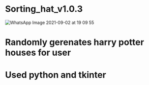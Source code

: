 # Sorting_hat_v1.0.3

![WhatsApp Image 2021-09-02 at 19 09 55](https://user-images.githubusercontent.com/67924279/131854105-fd0db9ba-c560-420f-8982-4aa026dca0b6.jpeg)

# Randomly gerenates harry potter houses for user
# Used python and tkinter


